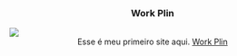 <br />
<p align="center">
  <h3 align="center">Work Plin</h3>
  
  <div>
  <img src="https://user-images.githubusercontent.com/92443688/140072667-dbe4d1a3-86d8-46d0-bfc2-f8dd73afe803.jpg">
  </div>
  <div align="center">
Esse é meu primeiro site aqui.
<a href="#">Work Plin</a>
</div>

